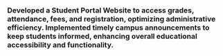 ### Developed a Student Portal Website to access grades, attendance, fees, and registration, optimizing administrative efficiency. Implemented timely campus announcements to keep students informed, enhancing overall educational accessibility and functionality.
